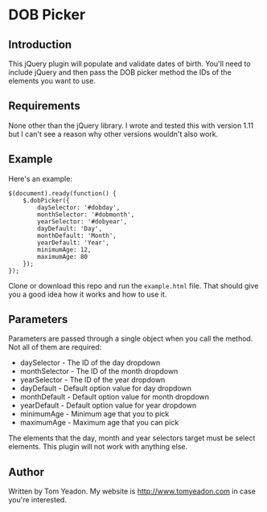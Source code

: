 # DOB Picker

## Introduction

This jQuery plugin will populate and validate dates of birth. You'll need to include jQuery and then pass the DOB picker method the IDs of the elements you want to use.

## Requirements

None other than the jQuery library. I wrote and tested this with version 1.11 but I can't see a reason why other versions wouldn't also work.

## Example

Here's an example:

	$(document).ready(function() {
		$.dobPicker({
			daySelector: '#dobday',
			monthSelector: '#dobmonth',
			yearSelector: '#dobyear',
			dayDefault: 'Day',
			monthDefault: 'Month',
			yearDefault: 'Year',
			minimumAge: 12,
			maximumAge: 80
		});
	});

Clone or download this repo and run the `example.html` file. That should give you a good idea how it works and how to use it.

## Parameters

Parameters are passed through a single object when you call the method. Not all of them are required:

* daySelector - The ID of the day dropdown
* monthSelector - The ID of the month dropdown
* yearSelector - The ID of the year dropdown
* dayDefault - Default option value for day dropdown
* monthDefault - Default option value for month dropdown
* yearDefault - Default option value for year dropdown
* minimumAge - Minimum age that you to pick
* maximumAge - Maximum age that you can pick

The elements that the day, month and year selectors target must be select elements. This plugin will not work with anything else.

## Author

Written by Tom Yeadon. My website is http://www.tomyeadon.com in case you're interested.
